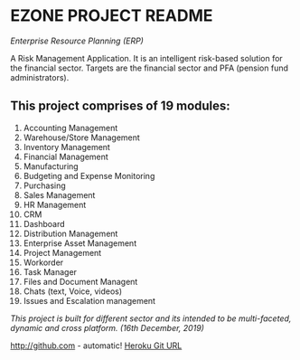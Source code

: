 # EZONE PROJECT README
_Enterprise Resource Planning (ERP)_
 
A Risk Management Application. It is an intelligent risk-based solution for the financial sector.
Targets are the financial sector and PFA (pension fund administrators).
 
## This project comprises of 19 modules:
1. Accounting Management
2. Warehouse/Store Management
3. Inventory Management
4. Financial Management
5. Manufacturing
6. Budgeting and Expense Monitoring
7. Purchasing
8. Sales Management
9. HR Management
10. CRM
11. Dashboard
12. Distribution Management
13. Enterprise Asset Management
14. Project Management
15. Workorder
16. Task Manager
17. Files and Document Managent
18. Chats (text, Voice, videos)
19. Issues and Escalation management
 
_This project is built for different sector and its intended to be multi-faceted, dynamic and cross platform._
_(16th December, 2019)_
 
http://github.com - automatic!
[Heroku Git URL](https://git.heroku.com/ezonedev.git)
